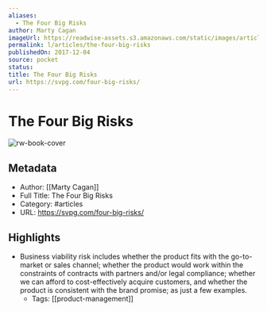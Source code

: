 ```yaml
---
aliases:
  - The Four Big Risks
author: Marty Cagan
imageUrl: https://readwise-assets.s3.amazonaws.com/static/images/article0.00998d930354.png
permalink: l/articles/the-four-big-risks
publishedOn: 2017-12-04
source: pocket
status: 
title: The Four Big Risks
url: https://svpg.com/four-big-risks/
---
```

# The Four Big Risks

![rw-book-cover](https://readwise-assets.s3.amazonaws.com/static/images/article0.00998d930354.png)

## Metadata

- Author: [[Marty Cagan]]
- Full Title: The Four Big Risks
- Category: #articles
- URL: https://svpg.com/four-big-risks/

## Highlights

- Business viability risk includes whether the product fits with the go-to-market or sales channel; whether the product would work within the constraints of contracts with partners and/or legal compliance; whether we can afford to cost-effectively acquire customers, and whether the product is consistent with the brand promise; as just a few examples.
    - Tags: [[product-management]]
